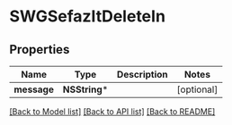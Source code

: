 # SWGSefazItDeleteIn

## Properties
Name | Type | Description | Notes
------------ | ------------- | ------------- | -------------
**message** | **NSString*** |  | [optional] 

[[Back to Model list]](../README.md#documentation-for-models) [[Back to API list]](../README.md#documentation-for-api-endpoints) [[Back to README]](../README.md)


